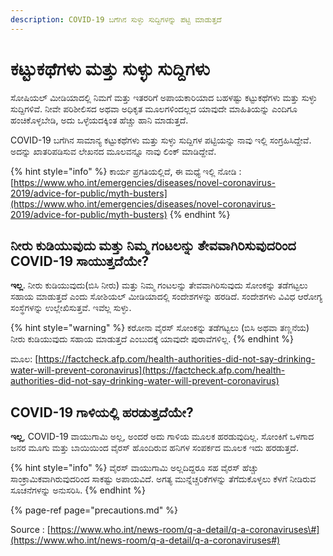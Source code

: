 ```yaml
---
description: COVID-19 ಬಗೆಗಿನ ಸುಳ್ಳು ಸುದ್ದಿಗಳನ್ನು ಪಟ್ಟಿ ಮಾಡುತ್ತದೆ
---
```


# ಕಟ್ಟುಕಥೆಗಳು ಮತ್ತು ಸುಳ್ಳು ಸುದ್ದಿಗಳು

ಸೋಷಿಯಲ್ ಮೀಡಿಯಾದಲ್ಲಿ ನಿಮಗೆ ಮತ್ತು ಇತರರಿಗೆ ಅಪಾಯಕಾರಿಯಾದ ಬಹಳಷ್ಟು ಕಟ್ಟುಕಥೆಗಳು ಮತ್ತು ಸುಳ್ಳು ಸುದ್ದಿಗಳಿವೆ. ನೀವೇ ಪರಿಶೀಲಿಸದ ಅಥವಾ ಅಧಿಕೃತ ಮೂಲಗಳಿಂದಲ್ಲದ ಯಾವುದೇ ಮಾಹಿತಿಯನ್ನು ಎಂದಿಗೂ ಹಂಚಿಕೊಳ್ಳಬೇಡಿ, ಅದು ಒಳ್ಳೆಯದಕ್ಕಿಂತ ಹೆಚ್ಚು ಹಾನಿ ಮಾಡುತ್ತದೆ.

COVID-19 ಬಗೆಗಿನ ಸಾಮಾನ್ಯ ಕಟ್ಟುಕಥೆಗಳು ಮತ್ತು ಸುಳ್ಳು ಸುದ್ದಿಗಳ ಪಟ್ಟಿಯನ್ನು ನಾವು ಇಲ್ಲಿ ಸಂಗ್ರಹಿಸಿದ್ದೇವೆ. ಅದನ್ನು ಖಾತರಿಪಡಿಸುವ ಲೇಖನದ ಮೂಲವನ್ನೂ ನಾವು ಲಿಂಕ್ ಮಾಡಿದ್ದೇವೆ.

{% hint style="info" %}
ಕಾರ್ಯ ಪ್ರಗತಿಯಲ್ಲಿದೆ, ಈ ಮಧ್ಯೆ ಇಲ್ಲಿ ನೋಡಿ : [https://www.who.int/emergencies/diseases/novel-coronavirus-2019/advice-for-public/myth-busters](https://www.who.int/emergencies/diseases/novel-coronavirus-2019/advice-for-public/myth-busters)
{% endhint %}

## ನೀರು ಕುಡಿಯುವುದು ಮತ್ತು ನಿಮ್ಮ ಗಂಟಲನ್ನು ತೇವವಾಗಿರಿಸುವುದರಿಂದ COVID-19 ಸಾಯುತ್ತದೆಯೇ?

**ಇಲ್ಲ**. ನೀರು ಕುಡಿಯುವುದು\(ಬಿಸಿ ನೀರು\) ಮತ್ತು ನಿಮ್ಮ ಗಂಟಲನ್ನು ತೇವವಾಗಿರಿಸುವುದು ಸೋಂಕನ್ನು ತಡೆಗಟ್ಟಲು ಸಹಾಯ ಮಾಡುತ್ತದೆ ಎಂದು ಸೋಶಿಯಲ್ ಮೀಡಿಯಾದಲ್ಲಿ ಸಂದೇಶಗಳನ್ನು ಹರಡಿದೆ. ಸಂದೇಶಗಳು ವಿವಿಧ ಆರೋಗ್ಯ ಸಂಸ್ಥೆಗಳನ್ನು ಉಲ್ಲೇಖಿಸುತ್ತವೆ. ಇವೆಲ್ಲ ಸುಳ್ಳು.

{% hint style="warning" %}
ಕರೋನಾ ವೈರಸ್ ಸೋಂಕನ್ನು ತಡೆಗಟ್ಟಲು \(ಬಿಸಿ ಅಥವಾ ತಣ್ಣನೆಯ\) ನೀರು ಕುಡಿಯುವುದು ಸಹಾಯ ಮಾಡುತ್ತದೆ ಎಂಬುದಕ್ಕೆ ಯಾವುದೇ ಪುರಾವೆಗಳಿಲ್ಲ.
{% endhint %}

ಮೂಲ: [https://factcheck.afp.com/health-authorities-did-not-say-drinking-water-will-prevent-coronavirus](https://factcheck.afp.com/health-authorities-did-not-say-drinking-water-will-prevent-coronavirus)

## COVID-19 ಗಾಳಿಯಲ್ಲಿ ಹರಡುತ್ತದೆಯೇ?

**ಇಲ್ಲ**, COVID-19 ವಾಯುಗಾಮಿ ಅಲ್ಲ, ಅಂದರೆ ಅದು ಗಾಳಿಯ ಮೂಲಕ ಹರಡುವುದಿಲ್ಲ. ಸೋಂಕಿಗೆ ಒಳಗಾದ ಜನರ ಮೂಗು ಮತ್ತು ಬಾಯಿಯಿಂದ ವೈರಸ್ ಹೊಂದಿರುವ ಹನಿಗಳ ಸಂಪರ್ಕದ ಮೂಲಕ ಇದು ಹರಡುತ್ತದೆ.

{% hint style="info" %}
ವೈರಸ್ ವಾಯುಗಾಮಿ ಅಲ್ಲದಿದ್ದರೂ ಸಹ ವೈರಸ್ ಹೆಚ್ಚು ಸಾಂಕ್ರಾಮಿಕವಾಗಿರುವುದರಿಂದ ಸಾಕಷ್ಟು ಅಪಾಯವಿದೆ. ಅಗತ್ಯ ಮುನ್ನೆಚ್ಚರಿಕೆಗಳನ್ನು ತೆಗೆದುಕೊಳ್ಳಲು ಕೆಳಗೆ ನೀಡಿರುವ ಸೂಚನೆಗಳನ್ನು ಅನುಸರಿಸಿ.
{% endhint %}

{% page-ref page="precautions.md" %}

Source : [https://www.who.int/news-room/q-a-detail/q-a-coronaviruses\#](https://www.who.int/news-room/q-a-detail/q-a-coronaviruses#)

